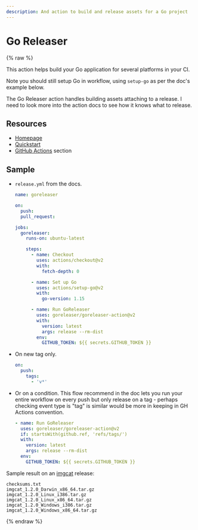 ```yaml
---
description: And action to build and release assets for a Go project
---
```

# Go Releaser

{% raw %}

This action helps build your Go application for several platforms in your CI.

Note you should still setup Go in workflow, using `setup-go` as per the doc's example below. 

The Go Releaser action handles building assets attaching to a release. I need to look more into the action docs to see how it knows what to release.


## Resources

- [Homepage](https://goreleaser.com/)
- [Quickstart](https://goreleaser.com/quick-start/)
- [GitHub Actions](https://goreleaser.com/ci/actions/) section


## Sample

- `release.yml` from the docs.
    ```yaml
    name: goreleaser

    on:
      push:
      pull_request:

    jobs:
      goreleaser:
        runs-on: ubuntu-latest

        steps:
          - name: Checkout
            uses: actions/checkout@v2
            with:
              fetch-depth: 0

          - name: Set up Go
            uses: actions/setup-go@v2
            with:
              go-version: 1.15

          - name: Run GoReleaser
            uses: goreleaser/goreleaser-action@v2
            with:
              version: latest
              args: release --rm-dist
            env:
              GITHUB_TOKEN: ${{ secrets.GITHUB_TOKEN }}
    ```
- On new tag only.
	```yaml
	on:
	  push:
		tags:
		  - 'v*'
	```
- Or on a condition. This flow recommend in the doc lets you run your entire workflow on every push but only release on a tag - perhaps checking event type is "tag" is similar would be more in keeping in GH Actions convention.
	```yaml
	- name: Run GoReleaser
	  uses: goreleaser/goreleaser-action@v2
	  if: startsWith(github.ref, 'refs/tags/')
	  with:
		version: latest
		args: release --rm-dist
	  env:
		GITHUB_TOKEN: ${{ secrets.GITHUB_TOKEN }}
	```

Sample result on an [imgcat](https://github.com/trashhalo/imgcat/releases/tag/v1.2.0) release:

```
checksums.txt
imgcat_1.2.0_Darwin_x86_64.tar.gz
imgcat_1.2.0_Linux_i386.tar.gz
imgcat_1.2.0_Linux_x86_64.tar.gz
imgcat_1.2.0_Windows_i386.tar.gz
imgcat_1.2.0_Windows_x86_64.tar.gz
```

{% endraw %}
